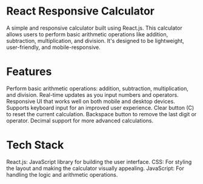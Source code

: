 # React Responsive Calculator

A simple and responsive calculator built using React.js. This calculator allows users to perform basic arithmetic operations like addition, subtraction, multiplication, and division. It's designed to be lightweight, user-friendly, and mobile-responsive.

# Features

Perform basic arithmetic operations: addition, subtraction, multiplication, and division.
Real-time updates as you input numbers and operators.
Responsive UI that works well on both mobile and desktop devices.
Supports keyboard input for an improved user experience.
Clear button (C) to reset the current calculation.
Backspace button to remove the last digit or operator.
Decimal support for more advanced calculations.

# Tech Stack

React.js: JavaScript library for building the user interface.
CSS: For styling the layout and making the calculator visually appealing.
JavaScript: For handling the logic and arithmetic operations.
